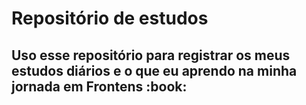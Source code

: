 <h1>Repositório de estudos</h1>

<h2>Uso esse repositório para registrar os meus estudos diários e o que eu aprendo na minha jornada em Frontens :book: </h2>
